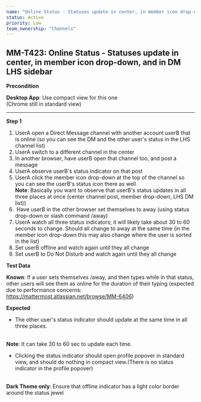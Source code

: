 ```yaml
---
name: "Online Status - Statuses update in center, in member icon drop-down, and in DM LHS sidebar"
status: Active
priority: Low
team_ownership: "Channels"
---
```


## MM-T423: Online Status - Statuses update in center, in member icon drop-down, and in DM LHS sidebar

**Precondition**

**Desktop App**: Use compact view for this one\
(Chrome still in standard view)

---

**Step 1**

1. UserA open a Direct Message channel with another account userB that is online (so you can see the DM and the other user's status in the LHS channel list)
2. UserA switch to a different channel in the center
3. In another browser, have userB open that channel too, and post a message
4. UserA observe userB's status indicator on that post
5. UserA click the member icon drop-down at the top of the channel so you can see the userB's status icon there as well\
   **Note**: Basically you want to observe that userB's status updates in all three places at once (center channel post, member drop-down, LHS DM list))
6.  Have userB in the other browser set themselves to away (using status drop-down or slash command /away)
7. UserA watch all three status indicators; it will likely take about 30 to 60 seconds to change. Should all change to away at the same time (in the member icon drop-down this may also change where the user is sorted in the list)
8. Set userB offline and watch again until they all change
9. Set userB to Do Not Disturb and watch again until they all change

**Test Data**

**Known**: If a user sets themselves /away, and then types while in that status, other users will see them as online for the duration of their typing (expected due to performance concerns: <https://mattermost.atlassian.net/browse/MM-6406>)

**Expected**

- The other user's status indicator should update at the same time in all three places.

\
**Note**: It can take 30 to 60 sec to update each time.

- Clicking the status indicator should open profile popover in standard view, and should do nothing in compact view.(There is no status indicator in the profile popover)

\
**Dark Theme only**: Ensure that offline indicator has a light color border around the status jewel
